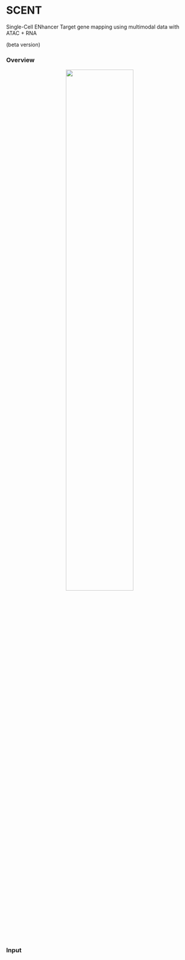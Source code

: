 # SCENT
Single-Cell ENhancer Target gene mapping using multimodal data with ATAC + RNA

(beta version)



### Overview



<div align="center">
<img src="https://raw.githubusercontent.com/saorisakaue/GREP/images/images/forWeb_Overview.png" width=60%>
</div>





### Input

